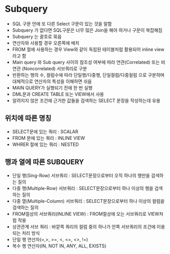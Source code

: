 # Subquery
- SQL 구문 안에  또 다른 Select  구문이 있는 것을 말함
- Subquery 가 없다면 SQL구문은 너무 많은 Join을 해야 하거나 구문이 복잡해짐
- Subquery 는 괄호로 묶음
- 연산자와 사용할 경우 오른쪽에 배치
- FROM 절에 사용하는 경우 View와 같이 독립된 테이블처럼 활용되어 inline view 라고 함
- Main query 와 Sub query 사이의 참조성 여부에 따라 연관(Correlated) 또는 비연관 (Noncorrelated) 서브쿼리로 구분
- 반환하는 행의 수, 컬럼수에 따라 단일행/다중행, 단일컬럼/다중컬럼 으로 구분하며 대체적으로 연산자의 특성을 이해하면 쉬움
- MAIN QUERY가 실행되기 전에 한 번 실행
- DML문과 CREATE TABLE 또는 VIEW에서 사용
- 알려지지 않은 조건에 근거한 값들을 검색하는 SELECT 문장을 작성하는데 유용



## 위치에 따른 명칭
- SELECT문에 있는 쿼리 : SCALAR
- FROM 문에 있는 쿼리 : INLINE VIEW
- WHRER 절에 있는 쿼리 : NESTED



## 행과 열에 따른 SUBQUERY
- 단일 행(Sing-Row) 서브쿼리 : SELECT문장으로부터 오직 하나의 행만을 검색하는 질의
- 다중 행(Multiple-Row) 서브쿼리 : SELECT문장으로부터 하나 이상의 행을 검색하는 질의
 - 다중 열(Multiple-Column) 서브쿼리 : SELECT문장으로부터 하나 이상의 컬럼을 검색하는 질의
- FROM절상의 서브쿼리(INLINE VIEW) : FROM절상에 오는 서브쿼리로 VIEW처럼 작용
 - 상관관계 서브 쿼리 : 바깥쪽 쿼리의 컬럼 중의 하나가 안쪽 서브쿼리의 조건에 이용되는 처리 방식
 - 단일 행 연산자(=,>, >=, <, <=, <>, !=) 
 - 복수 행 연산자(IN, NOT IN, ANY, ALL, EXISTS)